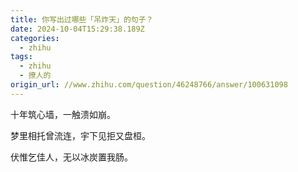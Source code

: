 ```yaml
---
title: 你写出过哪些「吊炸天」的句子？
date: 2024-10-04T15:29:38.189Z
categories:
  - zhihu
tags:
  - zhihu
  - 撩人的
origin_url: //www.zhihu.com/question/46248766/answer/100631098
---
```

十年筑心墙，一触溃如崩。

梦里相托曾流连，宇下见拒又盘桓。

伏惟乞佳人，无以冰炭置我肠。

